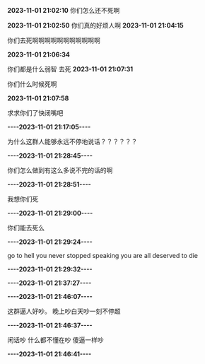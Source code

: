 

**2023-11-01 21:02:10**
你们怎么还不死啊


**2023-11-01 21:02:50**
你们真的好烦人啊
**2023-11-01 21:04:15**


你们去死啊啊啊啊啊啊啊啊啊啊啊


**2023-11-01 21:06:34**


你们都是什么弱智 去死
**2023-11-01 21:07:31**

你们什么时候死啊


**2023-11-01 21:07:58**

求求你们了快闭嘴吧


**----2023-11-01 21:17:05----**

为什么这群人能够永远不停地说话？？？？？？


**----2023-11-01 21:28:45----**

你们怎么做到有这么多说不完的话的啊


**----2023-11-01 21:28:51----**

我想你们死


**----2023-11-01 21:29:00----**

你们能去死么


**----2023-11-01 21:29:24----**

go to hell you never stopped speaking you are all deserved to die


**----2023-11-01 21:29:32----**




**----2023-11-01 21:37:27----**




**----2023-11-01 21:46:07----**

这群逼人好吵。 晚上吵白天吵一刻不停超


**----2023-11-01 21:46:37----**

闲话吵 什么都不懂在吵 傻逼一样吵


**----2023-11-01 21:46:41----**




